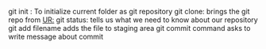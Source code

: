 git init : To initialize current folder as git repository
git clone: brings the git repo from <UR:>
git status: tells us what we need to know about our repository
git add filename adds the file to staging area
git commit command asks to write message about commit
